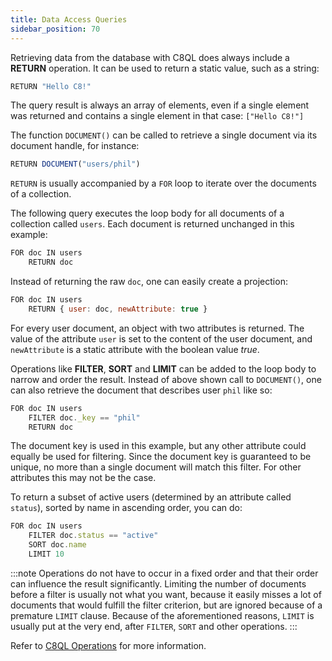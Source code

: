 ```yaml
---
title: Data Access Queries
sidebar_position: 70
---
```


Retrieving data from the database with C8QL does always include a **RETURN** operation. It can be used to return a static value, such as a string:

```js
RETURN "Hello C8!"
```

The query result is always an array of elements, even if a single element was returned and contains a single element in that case: `["Hello C8!"]`

The function `DOCUMENT()` can be called to retrieve a single document via its document handle, for instance:

```js
RETURN DOCUMENT("users/phil")
```

`RETURN` is usually accompanied by a `FOR` loop to iterate over the documents of a collection. 

The following query executes the loop body for all documents of a collection called `users`. Each document is returned unchanged in this example:

```js
FOR doc IN users
    RETURN doc
```

Instead of returning the raw `doc`, one can easily create a projection:

```js
FOR doc IN users
    RETURN { user: doc, newAttribute: true }
```

For every user document, an object with two attributes is returned. The value of the attribute `user` is set to the content of the user document, and `newAttribute` is a static attribute with the boolean value *true*.

Operations like **FILTER**, **SORT** and **LIMIT** can be added to the loop body to narrow and order the result. Instead of above shown call to `DOCUMENT()`, one can also retrieve the document that describes user `phil` like so:

```js
FOR doc IN users
    FILTER doc._key == "phil"
    RETURN doc
```

The document key is used in this example, but any other attribute could equally be used for filtering. Since the document key is guaranteed to be unique, no more than a single document will match this filter. For other attributes this may not be the case.

To return a subset of active users (determined by an attribute called `status`), sorted by name in ascending order, you can do:

```js
FOR doc IN users
    FILTER doc.status == "active"
    SORT doc.name
    LIMIT 10
```

:::note
Operations do not have to occur in a fixed order and that their order can influence the result significantly. Limiting the number of documents before a filter is usually not what you want, because it easily misses a lot of documents that would fulfill the filter criterion, but are ignored because of a premature `LIMIT` clause.  Because of the aforementioned reasons, `LIMIT` is usually put at the very end, after `FILTER`, `SORT` and other operations.
:::

Refer to [C8QL Operations](../c8ql/operations/index.md) for more information.
